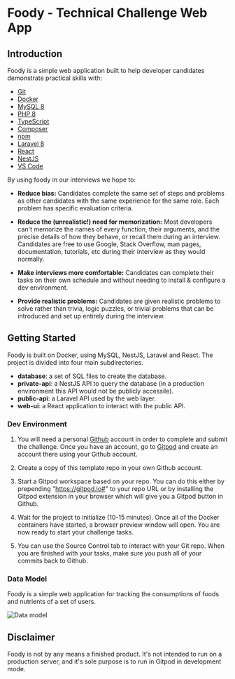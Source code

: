 # Foody - Technical Challenge Web App

## Introduction

Foody is a simple web application built to help developer candidates demonstrate practical skills with:

* [Git](https://git-scm.com/)
* [Docker](https://www.docker.com/)
* [MySQL 8](https://www.mysql.com/)
* [PHP 8](https://php.net/)
* [TypeScript](https://www.typescriptlang.org/)
* [Composer](https://getcomposer.org/)
* [npm](https://www.npmjs.com/)
* [Laravel 8](https://laravel.com/)
* [React](https://reactjs.org/)
* [NestJS](https://nestjs.com/)
* [VS Code](https://code.visualstudio.com/)

By using foody in our interviews we hope to:

* **Reduce bias:** Candidates complete the same set of steps and problems as other candidates with the same experience for the same role.  Each problem has specific evaluation criteria.

* **Reduce the (unrealistic!) need for memorization:** Most developers can't memorize the names of every function, their arguments, and the precise details of how they behave, or recall them during an interview.  Candidates are free to use Google, Stack Overflow, man pages, documentation, tutorials, etc during their interview as they would normally.

* **Make interviews more comfortable:** Candidates can complete their tasks on their own schedule and without needing to install & configure a dev environment.

* **Provide realistic problems:** Candidates are given realistic problems to solve rather than trivia, logic puzzles, or trivial problems that can be introduced and set up entirely during the interview.

## Getting Started

Foody is built on Docker, using MySQL, NestJS, Laravel and React.  The project is divided into four main subdirectories.

* **database**: a set of SQL files to create the database.
* **private-api**: a NestJS API to query the database (in a production environment this API would not be publicly accessile).
* **public-api**: a Laravel API used by the web layer.
* **web-ui**: a React application to interact with the public API.

### Dev Environment

1. You will need a personal [Github](https://github.com) account in order to complete and submit the challenge.  Once you have an account, go to [Gitpod](https://gitpod.io) and create an account there using your Github account.

2. Create a copy of this template repo in your own Github account.

3. Start a Gitpod workspace based on your repo.  You can do this either by prepending "https://gitpod.io#" to your repo URL or by installing the Gitpod extension in your browser which will give you a Gitpod button in Github.

4. Wait for the project to initialize (10-15 minutes).  Once all of the Docker containers have started, a browser preview window will open.  You are now ready to start your challenge tasks.

5. You can use the Source Control tab to interact with your Git repo.  When you are finished with your tasks, make sure you push all of your commits back to Github.

### Data Model

Foody is a simple web application for tracking the consumptions of foods and nutrients of a set of users.

![Data model](./database/data-model.png)

## Disclaimer

Foody is not by any means a finished product. It's not intended to run on a production server, and it's sole purpose is to run in Gitpod in development mode.
